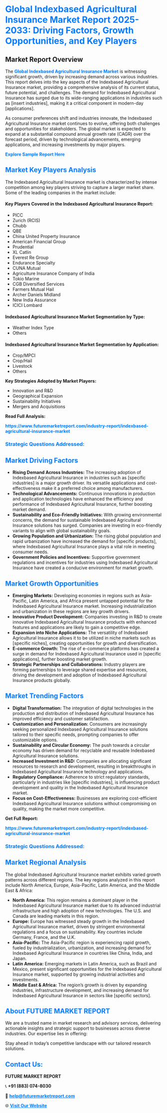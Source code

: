 <h1 style="color: #007BFF;">Global Indexbased Agricultural Insurance Market Report 2025-2033: Driving Factors, Growth Opportunities, and Key Players</h1>

<section id="overview">
<h2>Market Report Overview</h2>
<p>The <a href="https://www.futuremarketreport.com/industry-report/indexbased-agricultural-insurance-market" style="color: #007BFF; text-decoration: none;"><strong>Global Indexbased Agricultural Insurance Market</strong></a> is witnessing significant growth, driven by increasing demand across various industries. This report delves into the key aspects of the Indexbased Agricultural Insurance market, providing a comprehensive analysis of its current status, future potential, and challenges. The demand for Indexbased Agricultural Insurance has surged due to its wide-ranging applications in industries such as [insert industries], making it a critical component in modern-day [applications].</p>
<p>As consumer preferences shift and industries innovate, the Indexbased Agricultural Insurance market continues to evolve, offering both challenges and opportunities for stakeholders. The global market is expected to expand at a substantial compound annual growth rate (CAGR) over the forecast period, driven by technological advancements, emerging applications, and increasing investments by major players.</p>
</section>

<section id="overview">
<p><a href="https://www.futuremarketreport.com/request-sample/reportId=104188" style="color: #007BFF; text-decoration: none;"><strong>Explore Sample Report Here</strong></a></p>
</section>

<section id="key-players">
<h2 style="color: #007BFF;">Market Key Players Analysis</h2>
<p>The Indexbased Agricultural Insurance market is characterized by intense competition among key players striving to capture a larger market share. Some of the leading companies in the market include:</p>
<h4>Key Players Covered in the Indexbased Agricultural Insurance Report:</h4>
<ul><li>PICC</li><li>Zurich (RCIS)</li><li>Chubb</li><li>QBE</li><li>China United Property Insurance</li><li>American Financial Group</li><li>Prudential</li><li>XL Catlin</li><li>Everest Re Group</li><li>Endurance Specialty</li><li>CUNA Mutual</li><li>Agriculture Insurance Company of India</li><li>Tokio Marine</li><li>CGB Diversified Services</li><li>Farmers Mutual Hail</li><li>Archer Daniels Midland</li><li>New India Assurance</li><li>ICICI Lombard</li></ul>
<h4>Indexbased Agricultural Insurance Market Segmentation by Type:</h4>
<ul><li>Weather Index Type</li><li>Others</li></ul>

<h4>Indexbased Agricultural Insurance Market Segmentation by Application:</h4>
<ul><li>Crop/MPCI</li><li>Crop/Hail</li><li>Livestock</li><li>Others</li></ul>
<p><strong>Key Strategies Adopted by Market Players:</strong></p>
<ul>
<li>Innovation and R&D</li>
<li>Geographical Expansion</li>
<li>Sustainability Initiatives</li>
<li>Mergers and Acquisitions</li>
</ul>
</section>

<section>
<p><strong>Read Full Analysis: </strong></p><a href="https://www.futuremarketreport.com/industry-report/indexbased-agricultural-insurance-market" style="color: #007BFF; text-decoration: none;"><strong>https://www.futuremarketreport.com/industry-report/indexbased-agricultural-insurance-market</strong></a>
<h3 style="color: #007BFF;">Strategic Questions Addressed:</h3>
</section>

<section id="driving-factors">
<h2 style="color: #007BFF;">Market Driving Factors</h2>
<ul>
<li><strong>Rising Demand Across Industries:</strong> The increasing adoption of Indexbased Agricultural Insurance in industries such as [specific industries] is a major growth driver. Its versatile applications and cost-effectiveness make it a preferred choice among manufacturers.</li>
<li><strong>Technological Advancements:</strong> Continuous innovations in production and application technologies have enhanced the efficiency and performance of Indexbased Agricultural Insurance, further boosting market demand.</li>
<li><strong>Sustainability and Eco-Friendly Initiatives:</strong> With growing environmental concerns, the demand for sustainable Indexbased Agricultural Insurance solutions has surged. Companies are investing in eco-friendly variants to align with global sustainability goals.</li>
<li><strong>Growing Population and Urbanization:</strong> The rising global population and rapid urbanization have increased the demand for [specific products], where Indexbased Agricultural Insurance plays a vital role in meeting consumer needs.</li>
<li><strong>Government Policies and Incentives:</strong> Supportive government regulations and incentives for industries using Indexbased Agricultural Insurance have created a conducive environment for market growth.</li>
</ul>
</section>

<section id="growth-opportunities">
<h2 style="color: #007BFF;">Market Growth Opportunities</h2>
<ul>
<li><strong>Emerging Markets:</strong> Developing economies in regions such as Asia-Pacific, Latin America, and Africa present untapped potential for the Indexbased Agricultural Insurance market. Increasing industrialization and urbanization in these regions are key growth drivers.</li>
<li><strong>Innovative Product Development:</strong> Companies investing in R&D to create innovative Indexbased Agricultural Insurance products with enhanced features and applications are likely to gain a competitive edge.</li>
<li><strong>Expansion into Niche Applications:</strong> The versatility of Indexbased Agricultural Insurance allows it to be utilized in niche markets such as [specific niches], creating opportunities for growth and diversification.</li>
<li><strong>E-commerce Growth:</strong> The rise of e-commerce platforms has created a surge in demand for Indexbased Agricultural Insurance used in [specific applications], further boosting market growth.</li>
<li><strong>Strategic Partnerships and Collaborations:</strong> Industry players are forming partnerships to leverage shared expertise and resources, driving the development and adoption of Indexbased Agricultural Insurance products globally.</li>
</ul>
</section>

<section id="trending-factors">
<h2 style="color: #007BFF;">Market Trending Factors</h2>
<ul>
<li><strong>Digital Transformation:</strong> The integration of digital technologies in the production and distribution of Indexbased Agricultural Insurance has improved efficiency and customer satisfaction.</li>
<li><strong>Customization and Personalization:</strong> Consumers are increasingly seeking personalized Indexbased Agricultural Insurance solutions tailored to their specific needs, prompting companies to offer customizable options.</li>
<li><strong>Sustainability and Circular Economy:</strong> The push towards a circular economy has driven demand for recyclable and reusable Indexbased Agricultural Insurance solutions.</li>
<li><strong>Increased Investment in R&D:</strong> Companies are allocating significant resources to research and development, resulting in breakthroughs in Indexbased Agricultural Insurance technology and applications.</li>
<li><strong>Regulatory Compliance:</strong> Adherence to strict regulatory standards, particularly in industries like [specific industries], is influencing product development and quality in the Indexbased Agricultural Insurance market.</li>
<li><strong>Focus on Cost-Effectiveness:</strong> Businesses are exploring cost-efficient Indexbased Agricultural Insurance solutions without compromising on quality, making the market more competitive.</li>
</ul>
</section>

<section>
<p><strong>Get Full Report: </strong></p><a href="https://www.futuremarketreport.com/industry-report/indexbased-agricultural-insurance-market" style="color: #007BFF; text-decoration: none;"><strong>https://www.futuremarketreport.com/industry-report/indexbased-agricultural-insurance-market</strong></a>
<h3 style="color: #007BFF;">Strategic Questions Addressed:</h3>
</section>


<section id="regional-analysis">
<h2 style="color: #007BFF;">Market Regional Analysis</h2>
<p>The global Indexbased Agricultural Insurance market exhibits varied growth patterns across different regions. The key regions analyzed in this report include North America, Europe, Asia-Pacific, Latin America, and the Middle East & Africa:</p>
<ul>
<li><strong>North America:</strong> This region remains a dominant player in the Indexbased Agricultural Insurance market due to its advanced industrial infrastructure and high adoption of new technologies. The U.S. and Canada are leading markets in this region.</li>
<li><strong>Europe:</strong> Europe has witnessed steady growth in the Indexbased Agricultural Insurance market, driven by stringent environmental regulations and a focus on sustainability. Key countries include Germany, France, and the U.K.</li>
<li><strong>Asia-Pacific:</strong> The Asia-Pacific region is experiencing rapid growth, fueled by industrialization, urbanization, and increasing demand for Indexbased Agricultural Insurance in countries like China, India, and Japan.</li>
<li><strong>Latin America:</strong> Emerging markets in Latin America, such as Brazil and Mexico, present significant opportunities for the Indexbased Agricultural Insurance market, supported by growing industrial activities and investments.</li>
<li><strong>Middle East & Africa:</strong> The region’s growth is driven by expanding industries, infrastructure development, and increasing demand for Indexbased Agricultural Insurance in sectors like [specific sectors].</li>
</ul>
</section>

<footer>
<h2 style="color: #007BFF;">About FUTURE MARKET REPORT</h2>
<p>We are a trusted name in market research and advisory services, delivering actionable insights and strategic support to businesses across diverse industries. Our expertise lies in offering:</p>

<p>Stay ahead in today’s competitive landscape with our tailored research solutions.</p>

<h2 style="color: #007BFF;">Contact Us:</h2>
<p><strong>FUTURE MARKET REPORT</strong></p>
<p>📞 <strong>+91 (883) 074-8030</strong></p>
<p>📧 <strong><a href="mailto:help@futuremarketreport.com" style="color: #007BFF;">help@futuremarketreport.com</a></strong></p>
<p>🌐 <strong><a href="https://www.futuremarketreport.com/" style="color: #007BFF;">Visit Our Website</a></strong></p>
</footer>